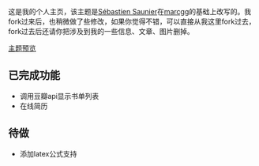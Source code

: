 这是我的个人主页，该主题是[Sébastien Saunier](https://raw.github.com/ssaunier/ssaunier.github.io/)在[marcgg](http://marcgg.com/)的基础上改写的。我fork过来后，也稍微做了些修改，如果你觉得不错，可以直接从我这里fork过去，fork过去后还请你把涉及到我的一些信息、文章、图片删掉。

[主题预览](http://yongyuan.name/)

## 已完成功能

- 调用豆瓣api显示书单列表
- 在线简历


## 待做

- 添加latex公式支持
